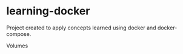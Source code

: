 # learning-docker

Project created to apply concepts learned using docker and docker-compose.

Volumes
